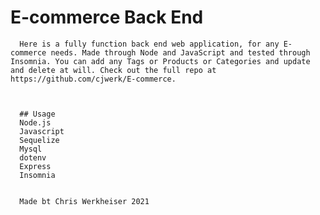 # E-commerce Back End

      Here is a fully function back end web application, for any E-commerce needs. Made through Node and JavaScript and tested through Insomnia. You can add any Tags or Products or Categories and update and delete at will. Check out the full repo at https://github.com/cjwerk/E-commerce.



      ## Usage
      Node.js
      Javascript
      Sequelize
      Mysql
      dotenv
      Express
      Insomnia


      Made bt Chris Werkheiser 2021
